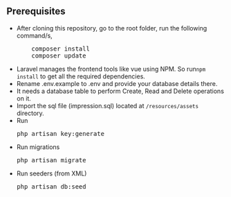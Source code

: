 ## Prerequisites
<ul>
<li>After cloning this repository, go to the root folder, run the following command/s,
<pre>
    composer install
    composer update</pre>
</li>
<li>Laravel manages the frontend tools like vue using NPM. So run<code>npm install</code> to get all the required dependencies.</li>
<li>Rename .env.example to .env and provide your database details there.</li>
<li>It needs a database table to perform Create, Read and Delete operations on it.</li>
<li>Import the sql file (impression.sql) located at <code>/resources/assets</code> directory.</li>
<li>Run <pre>php artisan key:generate</pre> </li>
<li>Run migrations <pre>php artisan migrate</pre> </li>
<li>Run seeders (from XML) <pre>php artisan db:seed</pre> </li>
</ul>


